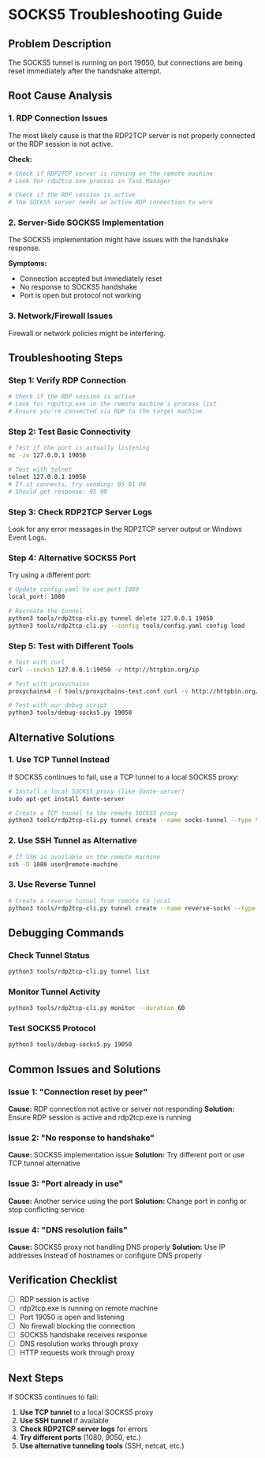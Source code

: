 # SOCKS5 Troubleshooting Guide

## Problem Description
The SOCKS5 tunnel is running on port 19050, but connections are being reset immediately after the handshake attempt.

## Root Cause Analysis

### 1. **RDP Connection Issues**
The most likely cause is that the RDP2TCP server is not properly connected or the RDP session is not active.

**Check:**
```bash
# Check if RDP2TCP server is running on the remote machine
# Look for rdp2tcp.exe process in Task Manager

# Check if the RDP session is active
# The SOCKS5 server needs an active RDP connection to work
```

### 2. **Server-Side SOCKS5 Implementation**
The SOCKS5 implementation might have issues with the handshake response.

**Symptoms:**
- Connection accepted but immediately reset
- No response to SOCKS5 handshake
- Port is open but protocol not working

### 3. **Network/Firewall Issues**
Firewall or network policies might be interfering.

## Troubleshooting Steps

### Step 1: Verify RDP Connection
```bash
# Check if the RDP session is active
# Look for rdp2tcp.exe in the remote machine's process list
# Ensure you're connected via RDP to the target machine
```

### Step 2: Test Basic Connectivity
```bash
# Test if the port is actually listening
nc -zv 127.0.0.1 19050

# Test with telnet
telnet 127.0.0.1 19050
# If it connects, try sending: 05 01 00
# Should get response: 05 00
```

### Step 3: Check RDP2TCP Server Logs
Look for any error messages in the RDP2TCP server output or Windows Event Logs.

### Step 4: Alternative SOCKS5 Port
Try using a different port:
```bash
# Update config.yaml to use port 1080
local_port: 1080

# Recreate the tunnel
python3 tools/rdp2tcp-cli.py tunnel delete 127.0.0.1 19050
python3 tools/rdp2tcp-cli.py --config tools/config.yaml config load
```

### Step 5: Test with Different Tools
```bash
# Test with curl
curl --socks5 127.0.0.1:19050 -v http://httpbin.org/ip

# Test with proxychains
proxychains4 -f tools/proxychains-test.conf curl -v http://httpbin.org/ip

# Test with our debug script
python3 tools/debug-socks5.py 19050
```

## Alternative Solutions

### 1. **Use TCP Tunnel Instead**
If SOCKS5 continues to fail, use a TCP tunnel to a local SOCKS5 proxy:

```bash
# Install a local SOCKS5 proxy (like dante-server)
sudo apt-get install dante-server

# Create a TCP tunnel to the remote SOCKS5 proxy
python3 tools/rdp2tcp-cli.py tunnel create --name socks-tunnel --type tcp --local 1080 --remote 127.0.0.1 1080
```

### 2. **Use SSH Tunnel as Alternative**
```bash
# If SSH is available on the remote machine
ssh -D 1080 user@remote-machine
```

### 3. **Use Reverse Tunnel**
```bash
# Create a reverse tunnel from remote to local
python3 tools/rdp2tcp-cli.py tunnel create --name reverse-socks --type reverse --local 1080 --remote 127.0.0.1 1080
```

## Debugging Commands

### Check Tunnel Status
```bash
python3 tools/rdp2tcp-cli.py tunnel list
```

### Monitor Tunnel Activity
```bash
python3 tools/rdp2tcp-cli.py monitor --duration 60
```

### Test SOCKS5 Protocol
```bash
python3 tools/debug-socks5.py 19050
```

## Common Issues and Solutions

### Issue 1: "Connection reset by peer"
**Cause:** RDP connection not active or server not responding
**Solution:** Ensure RDP session is active and rdp2tcp.exe is running

### Issue 2: "No response to handshake"
**Cause:** SOCKS5 implementation issue
**Solution:** Try different port or use TCP tunnel alternative

### Issue 3: "Port already in use"
**Cause:** Another service using the port
**Solution:** Change port in config or stop conflicting service

### Issue 4: "DNS resolution fails"
**Cause:** SOCKS5 proxy not handling DNS properly
**Solution:** Use IP addresses instead of hostnames or configure DNS properly

## Verification Checklist

- [ ] RDP session is active
- [ ] rdp2tcp.exe is running on remote machine
- [ ] Port 19050 is open and listening
- [ ] No firewall blocking the connection
- [ ] SOCKS5 handshake receives response
- [ ] DNS resolution works through proxy
- [ ] HTTP requests work through proxy

## Next Steps

If SOCKS5 continues to fail:

1. **Use TCP tunnel** to a local SOCKS5 proxy
2. **Use SSH tunnel** if available
3. **Check RDP2TCP server logs** for errors
4. **Try different ports** (1080, 9050, etc.)
5. **Use alternative tunneling tools** (SSH, netcat, etc.)
